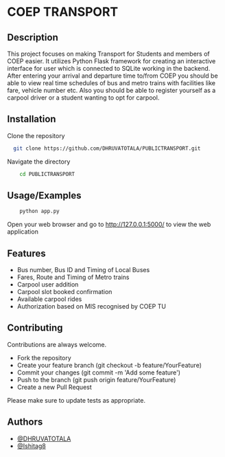 
# COEP TRANSPORT




## Description
This project focuses on making Transport for Students and members of COEP easier. It utilizes Python Flask framework for creating an interactive interface for user which is connected to SQLite working in the backend. After entering your arrival and departure time to/from COEP you should be able to view real time schedules of bus and metro trains with facilities like fare, vehicle number etc. Also you should be able to register yourself as a carpool driver or a student wanting to opt for carpool.
## Installation

Clone the repository

```bash
  git clone https://github.com/DHRUVATOTALA/PUBLICTRANSPORT.git
```
Navigate the directory 
```bash
    cd PUBLICTRANSPORT
```
## Usage/Examples

```python
    python app.py
```
Open your web browser and go to http://127.0.0.1:5000/ to view the web application


## Features

- Bus number, Bus ID and Timing of Local Buses
- Fares, Route and Timing of Metro trains
- Carpool user addition
- Carpool slot booked confirmation
- Available carpool rides
- Authorization based on MIS recognised by COEP TU


## Contributing

Contributions are always welcome.

- Fork the repository
- Create your feature branch (git checkout -b feature/YourFeature)
- Commit your changes (git commit -m 'Add some feature')
- Push to the branch (git push origin feature/YourFeature)
- Create a new Pull Request

Please make sure to update tests as appropriate.


## Authors

- [@DHRUVATOTALA](https://github.com/DHRUVATOTALA)
- [@Ishitag8](https://github.com/Ishitag8)

